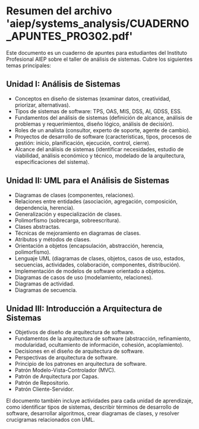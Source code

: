 # Resumen del archivo 'aiep/systems_analysis/CUADERNO_APUNTES_PRO302.pdf'

Este documento es un cuaderno de apuntes para estudiantes del Instituto Profesional AIEP sobre el taller de análisis de sistemas. Cubre los siguientes temas principales:

## Unidad I: Análisis de Sistemas
*   Conceptos en diseño de sistemas (examinar datos, creatividad, priorizar, alternativas).
*   Tipos de sistemas de software: TPS, OAS, MIS, DSS, AI, GDSS, ESS.
*   Fundamentos del análisis de sistemas (definición de alcance, análisis de problemas y requerimientos, diseño lógico, análisis de decisión).
*   Roles de un analista (consultor, experto de soporte, agente de cambio).
*   Proyectos de desarrollo de software (características, tipos, procesos de gestión: inicio, planificación, ejecución, control, cierre).
*   Alcance del análisis de sistemas (identificar necesidades, estudio de viabilidad, análisis económico y técnico, modelado de la arquitectura, especificaciones del sistema).

## Unidad II: UML para el Análisis de Sistemas
*   Diagramas de clases (componentes, relaciones).
*   Relaciones entre entidades (asociación, agregación, composición, dependencia, herencia).
*   Generalización y especialización de clases.
*   Polimorfismo (sobrecarga, sobreescritura).
*   Clases abstractas.
*   Técnicas de mejoramiento en diagramas de clases.
*   Atributos y métodos de clases.
*   Orientación a objetos (encapsulación, abstracción, herencia, polimorfismo).
*   Lenguaje UML (diagramas de clases, objetos, casos de uso, estados, secuencias, actividades, colaboración, componentes, distribución).
*   Implementación de modelos de software orientado a objetos.
*   Diagramas de casos de uso (modelamiento, relaciones).
*   Diagramas de actividad.
*   Diagramas de secuencia.

## Unidad III: Introducción a Arquitectura de Sistemas
*   Objetivos de diseño de arquitectura de software.
*   Fundamentos de la arquitectura de software (abstracción, refinamiento, modularidad, ocultamiento de información, cohesión, acoplamiento).
*   Decisiones en el diseño de arquitectura de software.
*   Perspectivas de arquitectura de software.
*   Principio de los patrones en arquitectura de software.
*   Patrón Modelo-Vista-Controlador (MVC).
*   Patrón de Arquitectura por Capas.
*   Patrón de Repositorio.
*   Patrón Cliente-Servidor.

El documento también incluye actividades para cada unidad de aprendizaje, como identificar tipos de sistemas, describir términos de desarrollo de software, desarrollar algoritmos, crear diagramas de clases, y resolver crucigramas relacionados con UML.
